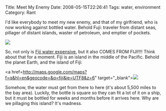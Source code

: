 Title: Meet My Enemy
Date: 2008-05-15T22:26:41
Tags: water, environment
Category: Rant

I'd like everybody to meet my new enemy, and that of my girlfriend, who is now working against bottled water. Behold Fuji: traveler from distant seas, pillager of distant islands, waster of petroleum, and emptier of pockets. 

<img src="http://www.michaeljaylissner.com/files/images/Fiji%20bottle_0.preview.jpg">

So, not only is <a href="http://www.google.com/products?q=fiji+water&oe=utf-8&scoring=p" target="_blank">Fiji water expensive</a>, but it also COMES FROM FIJI!!!! Think about that for a moment. Fiji is an island in the middle of the Pacific. Behold the planet Earth, and the island of Fiji:

<a href=http://maps.google.com/maps?f=q&hl=en&geocode=&q=fiji&ie=UTF8&z=6" target="_blank"><img src="http://www.michaeljaylissner.com/files/images/FijiMap2.preview.png"></a>

Somehow, the water must get from there to here (it's about 5,500 miles to the bay area). Luckily, the bottle is square so they can fit a lot of it on a ship, but it must be bottled for weeks and months before it arrives here. Why are we pillaging this island? It's madness.
